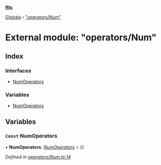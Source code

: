 **[ftts](../README.md)**

[Globals](../README.md) › ["operators/Num"](_operators_num_.md)

# External module: "operators/Num"

## Index

### Interfaces

* [NumOperators](../interfaces/_operators_num_.numoperators.md)

### Variables

* [NumOperators](_operators_num_.md#const-numoperators)

## Variables

### `Const` NumOperators

• **NumOperators**: *[NumOperators](../interfaces/_operators_num_.numoperators.md)* =  <NumOperators>{}

*Defined in [operators/Num.ts:14](https://github.com/OctoD/ftts/blob/73fcc67/src/operators/Num.ts#L14)*